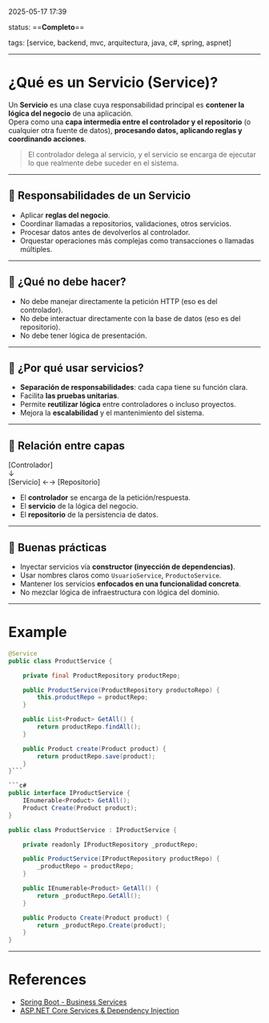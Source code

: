 2025-05-17 17:39

status: ==**Completo**==

tags: [service, backend, mvc, arquitectura, java, c#, spring, aspnet]

---
# ¿Qué es un Servicio (Service)?

Un **Servicio** es una clase cuya responsabilidad principal es **contener la lógica del negocio** de una aplicación.  
Opera como una **capa intermedia entre el controlador y el repositorio** (o cualquier otra fuente de datos), **procesando datos, aplicando reglas y coordinando acciones**.

> El controlador delega al servicio, y el servicio se encarga de ejecutar lo que realmente debe suceder en el sistema.

---
## 🎯 Responsabilidades de un Servicio

- Aplicar **reglas del negocio**.
- Coordinar llamadas a repositorios, validaciones, otros servicios.
- Procesar datos antes de devolverlos al controlador.
- Orquestar operaciones más complejas como transacciones o llamadas múltiples.

---
## 🧩 ¿Qué no debe hacer?

- No debe manejar directamente la petición HTTP (eso es del controlador).
- No debe interactuar directamente con la base de datos (eso es del repositorio).
- No debe tener lógica de presentación.

---
## 🧠 ¿Por qué usar servicios?

- **Separación de responsabilidades**: cada capa tiene su función clara.
- Facilita **las pruebas unitarias**.
- Permite **reutilizar lógica** entre controladores o incluso proyectos.
- Mejora la **escalabilidad** y el mantenimiento del sistema.

---
## 🔗 Relación entre capas

[Controlador]  
↓  
[Servicio] ←→ [Repositorio]

- El **controlador** se encarga de la petición/respuesta.
- El **servicio** de la lógica del negocio.
- El **repositorio** de la persistencia de datos.

---
## 🧰 Buenas prácticas

- Inyectar servicios vía **constructor (inyección de dependencias)**.
- Usar nombres claros como `UsuarioService`, `ProductoService`.
- Mantener los servicios **enfocados en una funcionalidad concreta**.
- No mezclar lógica de infraestructura con lógica del dominio.

---
# Example
```java
@Service
public class ProductService {

    private final ProductRepository productRepo;

    public ProductService(ProductRepository productoRepo) {
        this.productRepo = productRepo;
    }

    public List<Product> GetAll() {
        return productRepo.findAll();
    }

    public Product create(Product product) {
        return productRepo.save(product);
    }
}```

```c#
public interface IProductService {
    IEnumerable<Product> GetAll();
    Product Create(Product product);
}

public class ProductService : IProductService {

    private readonly IProductRepository _productRepo;

    public ProductService(IProductRepository productRepo) {
        _productRepo = productRepo;
    }

    public IEnumerable<Product> GetAll() {
        return _productRepo.GetAll();
    }

    public Producto Create(Product product) {
        return _productRepo.Create(product);
    }
}
```

---
# References
- [Spring Boot - Business Services](https://docs.spring.io/spring-framework/docs/current/reference/html/business-tier.html)
- [ASP.NET Core Services & Dependency Injection](https://learn.microsoft.com/en-us/aspnet/core/fundamentals/dependency-injection)